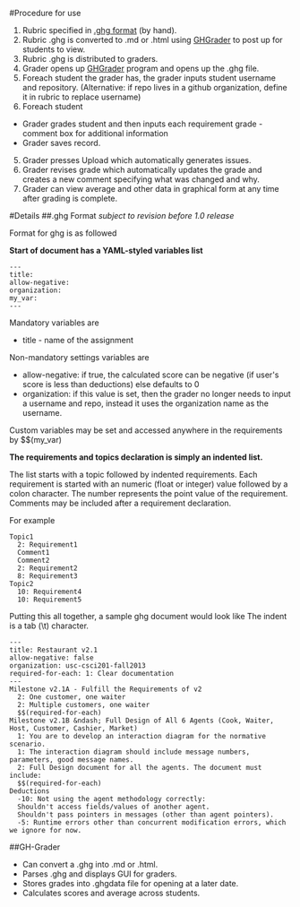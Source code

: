 #Procedure for use
1. Rubric specified in [.ghg format][ghg] (by hand).
2. Rubric .ghg is converted to .md or .html using [GHGrader][grader] to post up for students to view.
2. Rubric .ghg is distributed to graders.
3. Grader opens up [GHGrader][grader] program and opens up the .ghg file.
3. Foreach student the grader has, the grader inputs student username and repository. (Alternative: if repo lives in a github organization, define it in rubric to replace username)
4. Foreach student
  + Grader grades student and then inputs each requirement grade - comment box for additional information
  + Grader saves record.
5. Grader presses Upload which automatically generates issues.
6. Grader revises grade which automatically updates the grade and creates a new comment specifying what was changed and why.
7. Grader can view average and other data in graphical form at any time after grading is complete.


<!--
**or just use this real-world algorithm**
```
function useGhg(User you, Grader[] graders, Student[] students){
   GithubGrader application = you.installGHG()
   GHGRubric rubric = you.useTextEditor()
   HTMLRubric html_rubric = application.convertToHTML(rubric)
   foreach(Student s in students)
      s.giveRubric(html_rubric)
   foreach(Grader g in graders)
      GithubGrader graderapp = g.installGHG()
      foreach(Student s in g.getListOfStudentsToGrade)
         graderapp.inputStudent(s.getGithubUsername(),s.getGithubRepositoryName())
      foreach(Student s in g.getListOfStudentsToGrade)
         
}
```
oh wait, people speak english, not pseudocode. derp.-->
#Details
##.ghg Format
*subject to revision before 1.0 release*

Format for ghg is as followed

**Start of document has a YAML-styled variables list**
```
---
title: 
allow-negative: 
organization: 
my_var:
---
```

Mandatory variables are
+ title - name of the assignment

Non-mandatory settings variables are
+ allow-negative: if true, the calculated score can be negative (if user's score is less than deductions) else defaults to 0
+ organization: if this value is set, then the grader no longer needs to input a username and repo, instead it uses the organization name as the username.

Custom variables may be set and accessed anywhere in the requirements by $$(my_var)

**The requirements and topics declaration is simply an indented list.**

The list starts with a topic followed by indented requirements. 
Each requirement is started with an numeric (float or integer) value followed by a colon character. 
The number represents the point value of the requirement. 
Comments may be included after a requirement declaration.

For example
```
Topic1
  2: Requirement1
  Comment1
  Comment2
  2: Requirement2
  8: Requirement3
Topic2
  10: Requirement4
  10: Requirement5
```

Putting this all together, a sample ghg document would look like
The indent is a tab (\t) character.
```
---
title: Restaurant v2.1
allow-negative: false
organization: usc-csci201-fall2013
required-for-each: 1: Clear documentation
---
Milestone v2.1A - Fulfill the Requirements of v2
  2: One customer, one waiter
  2: Multiple customers, one waiter
  $$(required-for-each)
Milestone v2.1B &ndash; Full Design of All 6 Agents (Cook, Waiter, Host, Customer, Cashier, Market)
  1: You are to develop an interaction diagram for the normative scenario.
  1: The interaction diagram should include message numbers, parameters, good message names.
  2: Full Design document for all the agents. The document must include:
  $$(required-for-each)
Deductions
  -10: Not using the agent methodology correctly:
  Shouldn't access fields/values of another agent.
  Shouldn't pass pointers in messages (other than agent pointers).
  -5: Runtime errors other than concurrent modification errors, which we ignore for now.
```

##GH-Grader
+ Can convert a .ghg into .md or .html.
+ Parses .ghg and displays GUI for graders.
+ Stores grades into .ghgdata file for opening at a later date.
+ Calculates scores and average across students.



[ghg]: #ghg-format
[grader]: #gh-grader
